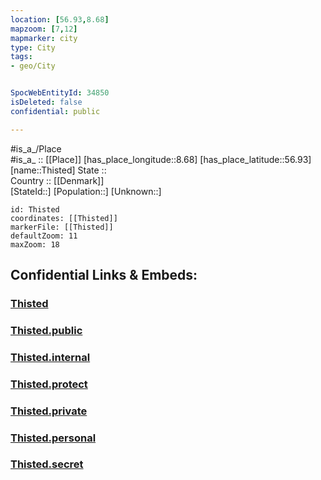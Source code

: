 ```yaml
---
location: [56.93,8.68] 
mapzoom: [7,12] 
mapmarker: city 
type: City
tags:
- geo/City


SpocWebEntityId: 34850
isDeleted: false
confidential: public

---
```

#is_a_/Place  
#is_a_ :: [[Place]] 
[has_place_longitude::8.68] 
[has_place_latitude::56.93] 
[name::Thisted] 
State ::  
Country :: [[Denmark]]  
[StateId::] 
[Population::] 
[Unknown::] 


```leaflet
id: Thisted
coordinates: [[Thisted]] 
markerFile: [[Thisted]] 
defaultZoom: 11 
maxZoom: 18
```


## Confidential Links & Embeds: 

### [Thisted](/_Standards/Earth/Continent/Europe/Europe~North/Denmark/City/Thisted.md) 

### [Thisted.public](/_public/Earth/Continent/Europe/Europe~North/Denmark/City/Thisted.public.md) 

### [Thisted.internal](/_internal/Earth/Continent/Europe/Europe~North/Denmark/City/Thisted.internal.md) 

### [Thisted.protect](/_protect/Earth/Continent/Europe/Europe~North/Denmark/City/Thisted.protect.md) 

### [Thisted.private](/_private/Earth/Continent/Europe/Europe~North/Denmark/City/Thisted.private.md) 

### [Thisted.personal](/_personal/Earth/Continent/Europe/Europe~North/Denmark/City/Thisted.personal.md) 

### [Thisted.secret](/_secret/Earth/Continent/Europe/Europe~North/Denmark/City/Thisted.secret.md)

